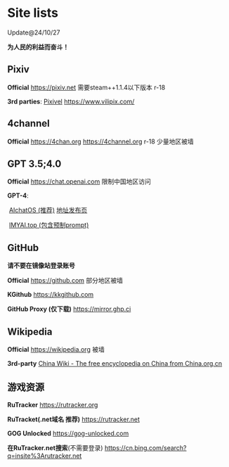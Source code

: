 # Site lists

Update@24/10/27

**为人民的利益而奋斗！**

## Pixiv

**Official** https://pixiv.net 需要steam++1.1.4以下版本 r-18

**3rd parties**: [Pixivel](https://pixivel.moe/) https://www.vilipix.com/ 

## 4channel

**Official** https://4chan.org https://4channel.org r-18 少量地区被墙

## GPT 3.5;4.0

**Official** https://chat.openai.com 限制中国地区访问

**GPT-4**:

​	 [AIchatOS (推荐)](https://chat18.aichatos96.com/)   [地址发布页](https://x.aichatoszx.com/) 

​	 [IMYAI.top (包含预制prompt)](https://openai.imyai.top/) 

## GitHub

**请不要在镜像站登录账号**

**Official** https://github.com 部分地区被墙

**KGithub** https://kkgithub.com

**GitHub Proxy (仅下载)** https://mirror.ghp.ci

## Wikipedia

**Official** https://wikipedia.org 被墙

**3rd-party** [China Wiki - The free encyclopedia on China from China.org.cn](http://www.china.org.cn/wiki/node_7070522.htm?title=Main_Page) 

## 游戏资源

**RuTracker** https://rutracker.org

**RuTracket(.net域名 推荐)** https://rutracker.net

**GOG Unlocked** https://gog-unlocked.com

**在RuTracker.net搜索**(不需要登录) https://cn.bing.com/search?q=insite%3Arutracker.net
